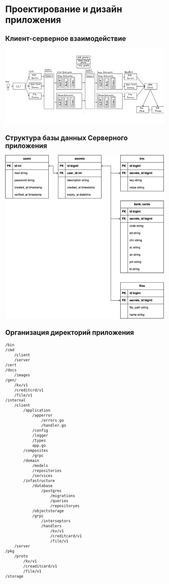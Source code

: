 # Проектирование и дизайн приложения
## Клиент-серверное взаимодействие
![Взаимодействие Клиент-Сервер](images/client-server-structure-2.png)

## Структура базы данных Серверного приложения
![Структура базы данных](images/db-structure.drawio.png)

## Организация директорий приложения
```
/bin
/cmd
    /client
    /server
/cert
/docs
    /images
/gen/
    /kv/v1
    /creditcrd/v1
    /file/v1
/internal
    /client
        /application
            /apperror
                /errors.go
                /handler.go
            /config
            /logger
            /types
            app.go
        /composites
            /grpc
        /domain
            /models
            /repositories
            /services
        /infastructure
            /database
                /postgres
                    /migrations
                    /queries
                    /repositoryes
            /objectstorage
            /grpc
                /interseptors
                /handlers
                    /kv/v1
                    /creditcard/v1
                    /file/v1
    /server
/pkg
    /proto
        /kv/v1
        /creaditcard/v1
        /file/v1
/storage
```